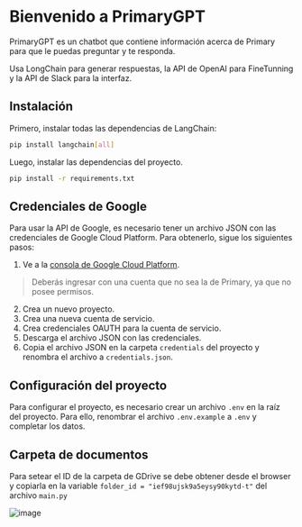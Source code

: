 # Bienvenido a PrimaryGPT

PrimaryGPT es un chatbot que contiene información acerca de Primary para que le puedas preguntar y te responda.

Usa LongChain para generar respuestas, la API de OpenAI para FineTunning y la API de Slack para la interfaz.

## Instalación

Primero, instalar todas las dependencias de LangChain:

```bash
pip install langchain[all]
```

Luego, instalar las dependencias del proyecto.

```bash
pip install -r requirements.txt
```

## Credenciales de Google

Para usar la API de Google, es necesario tener un archivo JSON con las credenciales de Google Cloud Platform. Para obtenerlo, sigue los siguientes pasos:

1. Ve a la [consola de Google Cloud Platform](https://console.cloud.google.com/). 
> Deberás ingresar con una cuenta que no sea la de Primary, ya que no posee permisos.
2. Crea un nuevo proyecto.
3. Crea una nueva cuenta de servicio.
4. Crea credenciales OAUTH para la cuenta de servicio.
5. Descarga el archivo JSON con las credenciales.
6. Copia el archivo JSON en la carpeta `credentials` del proyecto y renombra el archivo a `credentials.json`. 

## Configuración del proyecto

Para configurar el proyecto, es necesario crear un archivo `.env` en la raíz del proyecto.
Para ello, renombrar el archivo `.env.example` a `.env` y completar los datos.

## Carpeta de documentos
Para setear el ID de la carpeta de GDrive se debe obtener desde el browser y copiarla en la variable `folder_id = "ief98ujsk9a5eysy90kytd-t"` del archivo `main.py`

![image](https://www.haihai.ai/content/images/2023/05/Screenshot-2023-05-26-at-9.32.33-AM.png)